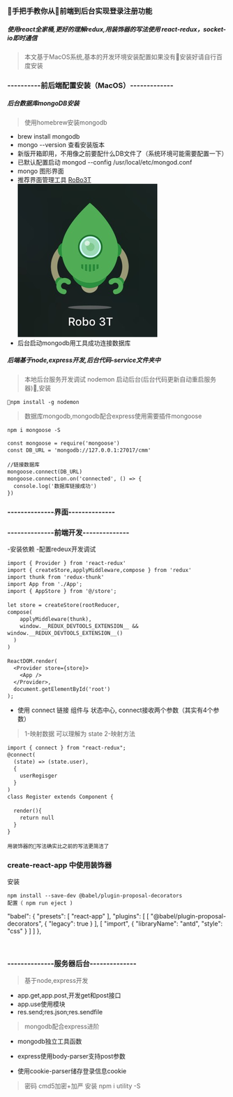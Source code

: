 
### 手把手教你从前端到后台实现登录注册功能
##### 使用react全家桶,更好的理解redux,用装饰器的写法使用 react-redux，socket-io即时通信

> 本文基于MacOS系统,基本的开发环境安装配置如果没有安装好请自行百度安装
### ----------前后端配置安装（MacOS）-------------

##### 后台数据库mongoDB安装
>使用homebrew安装mongodb
- brew install mongodb
- mongo --version 查看安装版本
- 新版开箱即用，不用像之前要配什么DB文件了（系统环境可能需要配置一下）
- 已默认配置启动 mongod --config /usr/local/etc/mongod.conf
- mongo 图形界面
- 推荐界面管理工具 [RoBo3T](https://robomongo.org/)
![RoBo3T](./screenshots/RoBo3T.png)
- 后台启动mongodb用工具成功连接数据库

##### 后端基于node,express开发,后台代码-service文件夹中

> 本地后台服务开发调试 nodemon 启动后台(后台代码更新自动重启服务器),安装
```
npm install -g nodemon
```

> 数据库mongodb,mongodb配合express使用需要插件mongoose
```
npm i mongoose -S
```

```
const mongoose = require('mongoose')
const DB_URL = 'mongodb://127.0.0.1:27017/cmm'

//链接数据库
mongoose.connect(DB_URL)
mongoose.connection.on('connected', () => {
  console.log('数据库链接成功')
})

```


### --------------界面--------------
<!-- ![登录页面](./screenshots/login.png) -->

### --------------前端开发--------------
-安装依赖
-配置redeux开发调试
```
import { Provider } from 'react-redux'
import { createStore,applyMiddleware,compose } from 'redux'
import thunk from 'redux-thunk'
import App from './App';
import { AppStore } from '@/store';

let store = createStore(rootReducer,
compose(
    applyMiddleware(thunk),
    window.__REDUX_DEVTOOLS_EXTENSION__ && window.__REDUX_DEVTOOLS_EXTENSION__()
  )  
)

ReactDOM.render(
  <Provider store={store}>
    <App />
  </Provider>,
  document.getElementById('root')
);

```

- 使用 connect 链接 组件与 状态中心, connect接收两个参数（其实有4个参数）
> 1-映射数据 可以理解为 state 
> 2-映射方法 

```
import { connect } from "react-redux";
@connect(
  (state) => (state.user),
  {
    userRegisger
  }
)
class Register extends Component {

  render(){
    return null
  }
}

用装饰器的写法确实比之前的写法更简洁了
```

### create-react-app 中使用装饰器
安装 
```
npm install --save-dev @babel/plugin-proposal-decorators
配置（ npm run eject )
```
  "babel": {
    "presets": [
      "react-app"
    ],
    "plugins": [
      [
        "@babel/plugin-proposal-decorators",
        {
          "legacy": true
        }
      ],
      [
        "import",
        {
          "libraryName": "antd",
          "style": "css"
        }
      ]
    ]
  },
```


```

### --------------服务器后台--------------


> 基于node,express开发

- app.get,app.post,开发get和post接口
- app.use使用模块
- res.send;res.json;res.sendfile


> mongodb配合express进阶

- mongodb独立工具函数

- express使用body-parser支持post参数

- 使用cookie-parser储存登录信息cookie

>密码 cmd5加密+加严 安装 npm i utility -S


